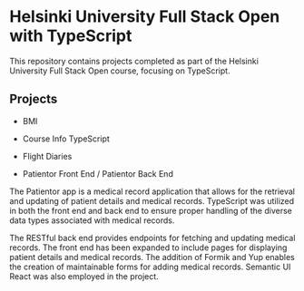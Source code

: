 # Helsinki University Full Stack Open with TypeScript

This repository contains projects completed as part of the Helsinki University Full Stack Open course, focusing on TypeScript.

## Projects

- BMI

- Course Info TypeScript

- Flight Diaries

- Patientor Front End / Patientor Back End

The Patientor app is a medical record application that allows for the retrieval and updating of patient details and medical records. TypeScript was utilized in both the front end and back end to ensure proper handling of the diverse data types associated with medical records.

The RESTful back end provides endpoints for fetching and updating medical records. The front end has been expanded to include pages for displaying patient details and medical records. The addition of Formik and Yup enables the creation of maintainable forms for adding medical records. Semantic UI React was also employed in the project.
